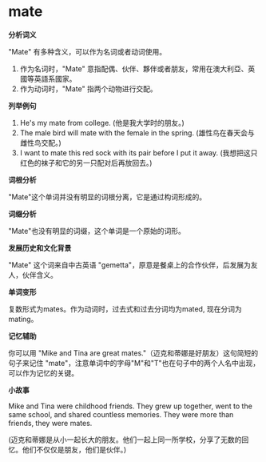 # mate

**分析词义**

  

"Mate" 有多种含义，可以作为名词或者动词使用。

  

1.  作为名词时，"Mate" 意指配偶、伙伴、夥伴或者朋友，常用在澳大利亞、英國等英語系國家。
2.  作为动词时，"Mate" 指两个动物进行交配。

  

**列举例句**

  

1.  He's my mate from college. (他是我大学时的朋友。)
2.  The male bird will mate with the female in the spring. (雄性鸟在春天会与雌性鸟交配。)
3.  I want to mate this red sock with its pair before I put it away. (我想把这只红色的袜子和它的另一只配对后再放回去。)

  

**词根分析**

  

"Mate"这个单词并没有明显的词根分离，它是通过构词形成的。

  

**词缀分析**

  

"Mate"也没有明显的词缀，这个单词是一个原始的词形。

  

**发展历史和文化背景**

  

"Mate" 这个词来自中古英语 "gemetta"，原意是餐桌上的合作伙伴，后发展为友人，伙伴含义。

  

**单词变形**

  

复数形式为mates。作为动词时，过去式和过去分词均为mated, 现在分词为mating。

  

**记忆辅助**

  

你可以用 "Mike and Tina are great mates."（迈克和蒂娜是好朋友）这句简短的句子来记住 "mate"，注意单词中的字母"M"和"T"也在句子中的两个人名中出现，可以作为记忆的关键。

  

**小故事**

  

Mike and Tina were childhood friends. They grew up together, went to the same school, and shared countless memories. They were more than friends, they were mates.

  

(迈克和蒂娜是从小一起长大的朋友。他们一起上同一所学校，分享了无数的回忆。他们不仅仅是朋友，他们是伙伴。)

